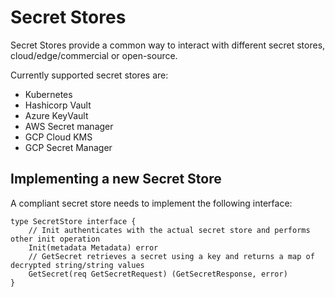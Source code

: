 # Secret Stores

Secret Stores provide a common way to interact with different secret stores, cloud/edge/commercial or open-source.

Currently supported secret stores are:

* Kubernetes
* Hashicorp Vault
* Azure KeyVault
* AWS Secret manager
* GCP Cloud KMS
* GCP Secret Manager

## Implementing a new Secret Store

A compliant secret store needs to implement the following interface:

```
type SecretStore interface {
	// Init authenticates with the actual secret store and performs other init operation
	Init(metadata Metadata) error
	// GetSecret retrieves a secret using a key and returns a map of decrypted string/string values
	GetSecret(req GetSecretRequest) (GetSecretResponse, error)
}
```
